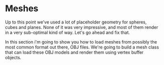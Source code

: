 # Meshes

Up to this point we've used a lot of placeholder geometry for spheres, cubes and planes. None of it was very impressive, and most of them render in a very sub-optimal kind of way. Let's go ahead and fix that.

In this section i'm going to show you how to load meshes from possibly the most common format out there, OBJ files. We're going to build a mesh class that can load these OBJ models and render them using vertex buffer objects.